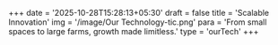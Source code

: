 +++
date = '2025-10-28T15:28:13+05:30'
draft = false
title = 'Scalable Innovation'
img = '/image/Our Technology-tic.png'
para = 'From small spaces to large farms, growth made limitless.'
type = 'ourTech'
+++